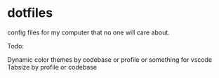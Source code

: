 # dotfiles
config files for my computer that no one will care about.

Todo:

Dynamic color themes by codebase or profile or something for vscode
Tabsize by profile or codebase

